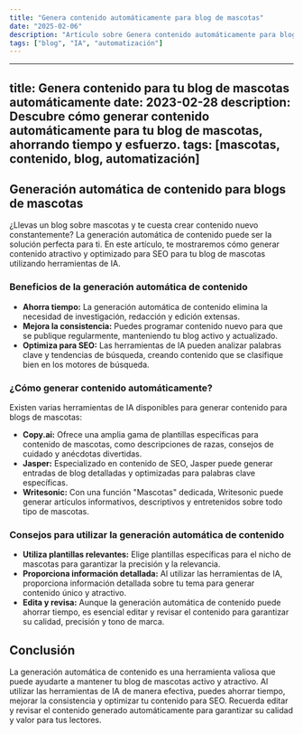 ```yaml
---
title: "Genera contenido automáticamente para blog de mascotas"
date: "2025-02-06"
description: "Artículo sobre Genera contenido automáticamente para blog de mascotas"
tags: ["blog", "IA", "automatización"]
---
```


---
title: Genera contenido para tu blog de mascotas automáticamente
date: 2023-02-28
description: Descubre cómo generar contenido automáticamente para tu blog de mascotas, ahorrando tiempo y esfuerzo.
tags: [mascotas, contenido, blog, automatización]
---

## Generación automática de contenido para blogs de mascotas

¿Llevas un blog sobre mascotas y te cuesta crear contenido nuevo constantemente? La generación automática de contenido puede ser la solución perfecta para ti. En este artículo, te mostraremos cómo generar contenido atractivo y optimizado para SEO para tu blog de mascotas utilizando herramientas de IA.

### Beneficios de la generación automática de contenido

* **Ahorra tiempo:** La generación automática de contenido elimina la necesidad de investigación, redacción y edición extensas.
* **Mejora la consistencia:** Puedes programar contenido nuevo para que se publique regularmente, manteniendo tu blog activo y actualizado.
* **Optimiza para SEO:** Las herramientas de IA pueden analizar palabras clave y tendencias de búsqueda, creando contenido que se clasifique bien en los motores de búsqueda.

### ¿Cómo generar contenido automáticamente?

Existen varias herramientas de IA disponibles para generar contenido para blogs de mascotas:

* **Copy.ai:** Ofrece una amplia gama de plantillas específicas para contenido de mascotas, como descripciones de razas, consejos de cuidado y anécdotas divertidas.
* **Jasper:** Especializado en contenido de SEO, Jasper puede generar entradas de blog detalladas y optimizadas para palabras clave específicas.
* **Writesonic:** Con una función "Mascotas" dedicada, Writesonic puede generar artículos informativos, descriptivos y entretenidos sobre todo tipo de mascotas.

### Consejos para utilizar la generación automática de contenido

* **Utiliza plantillas relevantes:** Elige plantillas específicas para el nicho de mascotas para garantizar la precisión y la relevancia.
* **Proporciona información detallada:** Al utilizar las herramientas de IA, proporciona información detallada sobre tu tema para generar contenido único y atractivo.
* **Edita y revisa:** Aunque la generación automática de contenido puede ahorrar tiempo, es esencial editar y revisar el contenido para garantizar su calidad, precisión y tono de marca.

## Conclusión

La generación automática de contenido es una herramienta valiosa que puede ayudarte a mantener tu blog de mascotas activo y atractivo. Al utilizar las herramientas de IA de manera efectiva, puedes ahorrar tiempo, mejorar la consistencia y optimizar tu contenido para SEO. Recuerda editar y revisar el contenido generado automáticamente para garantizar su calidad y valor para tus lectores.